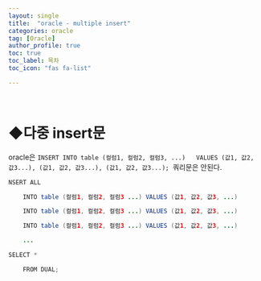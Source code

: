 ```yaml
---
layout: single
title:  "oracle - multiple insert"
categories: oracle
tag: [Oracle]
author_profile: true
toc: true
toc_label: 목차
toc_icon: "fas fa-list"

---
```


<br>







# ◆다중 insert문

oracle은 ``INSERT INTO table (컬럼1, 컬럼2, 컬럼3, ...)   VALUES (값1, 값2, 값3...), (값1, 값2, 값3...), (값1, 값2, 값3...); ``쿼리문은 안된다.

```java
NSERT ALL 

    INTO table (컬럼1, 컬럼2, 컬럼3 ...) VALUES (값1, 값2, 값3, ...)

    INTO table (컬럼1, 컬럼2, 컬럼3 ...) VALUES (값1, 값2, 값3, ...)

    INTO table (컬럼1, 컬럼2, 컬럼3 ...) VALUES (값1, 값2, 값3, ...)

    ...

SELECT *

    FROM DUAL;
```

